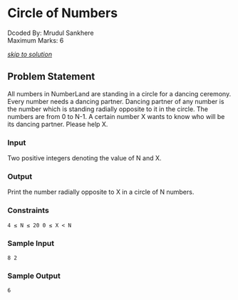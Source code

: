 # Circle of Numbers
Dcoded By: Mrudul Sankhere \
Maximum Marks: 6

[*skip to solution*](https://github.com/onodnawij/Dcoder-Challenges-Write-Ups/blob/master/Easy/Circle%20of%20Numbers/solution.md)

## Problem Statement
All numbers in NumberLand are standing in a circle for a dancing ceremony. Every number needs a dancing partner. Dancing partner of any number is the number which is standing radially opposite to it in the circle. The numbers are from 0 to N-1. A certain number X wants to know who will be its dancing partner. Please help X.

### Input
Two positive integers denoting the value of N and X.

### Output
Print the number radially opposite to X in a circle of N numbers.

### Constraints
```
4 ≤ N ≤ 20 0 ≤ X < N
```

### Sample Input
```
8 2
```
### Sample Output
```
6
```